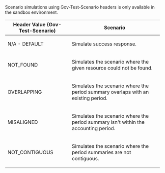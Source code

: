 <p>Scenario simulations using Gov-Test-Scenario headers is only available in the sandbox environment.</p>
<table>
    <thead>
        <tr>
            <th>Header Value (Gov-Test-Scenario)</th>
            <th>Scenario</th>
        </tr>
    </thead>
    <tbody>
        <tr>
            <td><p>N/A - DEFAULT</p></td>
            <td><p>Simulate success response.</p></td>
        </tr>
        <tr>
            <td><p>NOT_FOUND</p></td>
            <td><p>Simulates the scenario where the given resource could not be found.</p></td>
         </tr>
        <tr>
            <td><p>OVERLAPPING</p></td>
            <td><p>Simulates the scenario where the period summary overlaps with an existing period.</p></td>
         </tr>
        <tr>
            <td><p>MISALIGNED</p></td>
            <td><p>Simulates the scenario where the period summary isn't within the accounting period.</p></td>
         </tr>
        <tr>
            <td><p>NOT_CONTIGUOUS</p></td>
            <td><p>Simulates the scenario where the period summaries are not contiguous.</p></td>
         </tr>
    </tbody>
</table>
